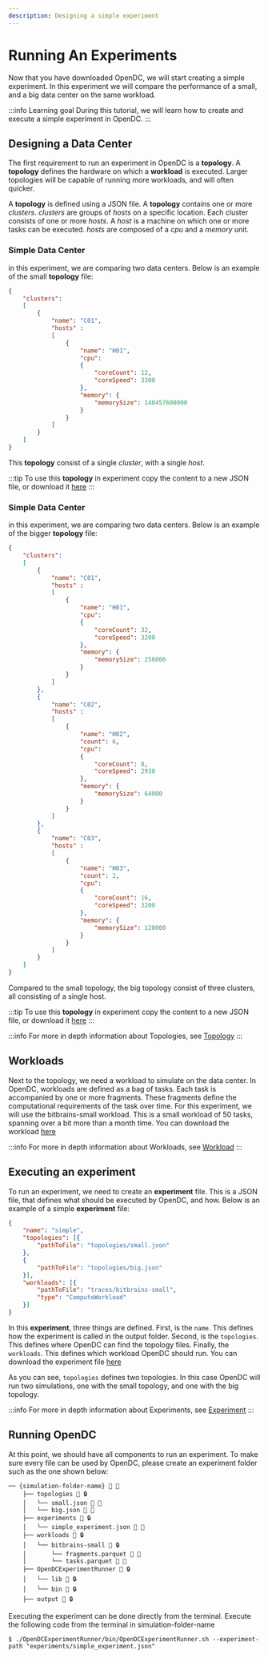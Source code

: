 ```yaml
---
description: Designing a simple experiment
---
```


# Running An Experiments
Now that you have downloaded OpenDC, we will start creating a simple experiment. 
In this experiment we will compare the performance of a small, and a big data center on the same workload.


[//]: # (:::tip Answer)

[//]: # (<details>)

[//]: # (<summary>Expand for the Answer</summary>)

[//]: # (</details>)

[//]: # (:::)

:::info Learning goal
During this tutorial, we will learn how to create and execute a simple experiment in OpenDC.
:::

## Designing a Data Center

The first requirement to run an experiment in OpenDC is a **topology**. 
A **topology** defines the hardware on which a **workload** is executed. 
Larger topologies will be capable of running more workloads, and will often quicker. 

A **topology** is defined using a JSON file. A **topology** contains one or more _clusters_.
_clusters_ are groups of _hosts_ on a specific location. Each cluster consists of one or more _hosts_. 
A _host_ is a machine on which one or more tasks can be executed. _hosts_ are composed of a _cpu_ and a _memory_ unit. 

### Simple Data Center
in this experiment, we are comparing two data centers. Below is an example of the small **topology** file:

```json
{
    "clusters":
    [
        {
            "name": "C01",
            "hosts" :
            [
                {
                    "name": "H01",
                    "cpu":
                    {
                        "coreCount": 12,
                        "coreSpeed": 3300
                    },
                    "memory": {
                        "memorySize": 140457600000
                    }
                }
            ]
        }
    ]
}
```

This **topology** consist of a single _cluster_, with a single _host_. 

:::tip
To use this **topology** in experiment copy the content to a new JSON file, or download it [here](../../getting-started/documents/topologies/small.json "download")
:::

### Simple Data Center
in this experiment, we are comparing two data centers. Below is an example of the bigger **topology** file:

```json
{
    "clusters":
    [
        {
            "name": "C01",
            "hosts" :
            [
                {
                    "name": "H01",
                    "cpu":
                    {
                        "coreCount": 32,
                        "coreSpeed": 3200
                    },
                    "memory": {
                        "memorySize": 256000
                    }
                }
            ]
        },
        {
            "name": "C02",
            "hosts" :
            [
                {
                    "name": "H02",
                    "count": 6,
                    "cpu":
                    {
                        "coreCount": 8,
                        "coreSpeed": 2930
                    },
                    "memory": {
                        "memorySize": 64000
                    }
                }
            ]
        },
        {
            "name": "C03",
            "hosts" :
            [
                {
                    "name": "H03",
                    "count": 2,
                    "cpu":
                    {
                        "coreCount": 16,
                        "coreSpeed": 3200
                    },
                    "memory": {
                        "memorySize": 128000
                    }
                }
            ]
        }
    ]
}
```

Compared to the small topology, the big topology consist of three clusters, all consisting of a single host.

:::tip
To use this **topology** in experiment copy the content to a new JSON file, or download it [here](../../getting-started/documents/topologies/big.json "download")
:::

:::info
For more in depth information about Topologies, see [Topology](../../documentation/Input/Topology)
:::

## Workloads

Next to the topology, we need a workload to simulate on the data center. 
In OpenDC, workloads are defined as a bag of tasks. Each task is accompanied by one or more fragments. 
These fragments define the computational requirements of the task over time. 
For this experiment, we will use the bitbrains-small workload. This is a small workload of 50 tasks, 
spanning over a bit more than a month time. You can download the workload [here](../../getting-started/documents/workloads/bitbrains-small.zip "download")

:::info
For more in depth information about Workloads, see [Workload](../../documentation/Input/Workload.md)
:::

## Executing an experiment

To run an experiment, we need to create an **experiment** file. This is a JSON file, that defines what should be executed 
by OpenDC, and how. Below is an example of a simple **experiment** file:

```json
{
    "name": "simple",
    "topologies": [{
        "pathToFile": "topologies/small.json"
    },
    {
        "pathToFile": "topologies/big.json"
    }],
    "workloads": [{
        "pathToFile": "traces/bitbrains-small",
        "type": "ComputeWorkload"
    }]
}
```

In this **experiment**, three things are defined. First, is the `name`. This defines how the experiment is called 
in the output folder. Second, is the `topologies`. This defines where OpenDC can find the topology files.
Finally, the `workloads`. This defines which workload OpenDC should run. You can download the experiment file [here](../../getting-started/documents/experiments/simple_experiment.json "download")

As you can see, `topologies` defines two topologies. In this case OpenDC will run two simulations, one with the small
topology, and one with the big topology. 

:::info
For more in depth information about Experiments, see [Experiment](../documentation/Input/Experiment)
:::

## Running OpenDC
At this point, we should have all components to run an experiment. To make sure every file can be used by OpenDC, 
please create an experiment folder such as the one shown below:
```
── {simulation-folder-name} 📁 🔧
    ├── topologies 📁 🔒
    │   └── small.json 📄 🔧
    │   └── big.json 📄 🔧
    ├── experiments 📁 🔒
    │   └── simple_experiment.json 📄 🔧
    ├── workloads 📁 🔒
    │   └── bitbrains-small 📁 🔒
    │       └── fragments.parquet 📄 🔧
    │       └── tasks.parquet 📄 🔧
    ├── OpenDCExperimentRunner 📁 🔒
    │   └── lib 📁 🔒
    │   └── bin 📁 🔒
    ├── output 📁 🔒
```

Executing the experiment can be done directly from the terminal. 
Execute the following code from the terminal in simulation-folder-name

```
$ ./OpenDCExperimentRunner/bin/OpenDCExperimentRunner.sh --experiment-path "experiments/simple_experiment.json"
```
